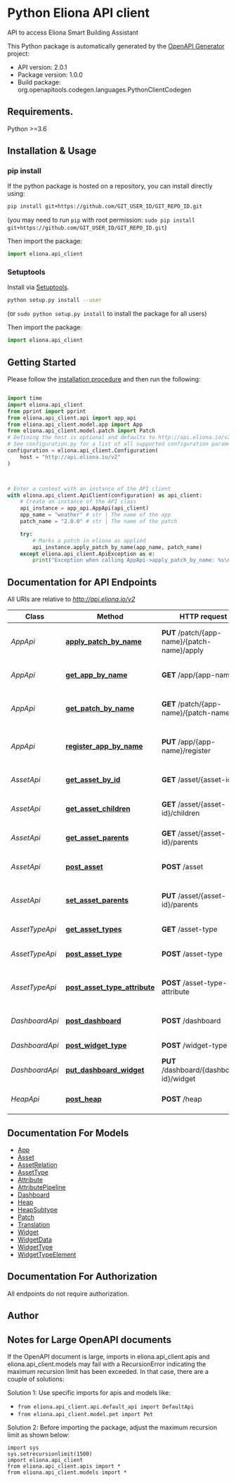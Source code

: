# Python Eliona API client
API to access Eliona Smart Building Assistant

This Python package is automatically generated by the [OpenAPI Generator](https://openapi-generator.tech) project:

- API version: 2.0.1
- Package version: 1.0.0
- Build package: org.openapitools.codegen.languages.PythonClientCodegen

## Requirements.

Python >=3.6

## Installation & Usage
### pip install

If the python package is hosted on a repository, you can install directly using:

```sh
pip install git+https://github.com/GIT_USER_ID/GIT_REPO_ID.git
```
(you may need to run `pip` with root permission: `sudo pip install git+https://github.com/GIT_USER_ID/GIT_REPO_ID.git`)

Then import the package:
```python
import eliona.api_client
```

### Setuptools

Install via [Setuptools](http://pypi.python.org/pypi/setuptools).

```sh
python setup.py install --user
```
(or `sudo python setup.py install` to install the package for all users)

Then import the package:
```python
import eliona.api_client
```

## Getting Started

Please follow the [installation procedure](#installation--usage) and then run the following:

```python

import time
import eliona.api_client
from pprint import pprint
from eliona.api_client.api import app_api
from eliona.api_client.model.app import App
from eliona.api_client.model.patch import Patch
# Defining the host is optional and defaults to http://api.eliona.io/v2
# See configuration.py for a list of all supported configuration parameters.
configuration = eliona.api_client.Configuration(
    host = "http://api.eliona.io/v2"
)



# Enter a context with an instance of the API client
with eliona.api_client.ApiClient(configuration) as api_client:
    # Create an instance of the API class
    api_instance = app_api.AppApi(api_client)
    app_name = "weather" # str | The name of the app
    patch_name = "2.0.0" # str | The name of the patch

    try:
        # Marks a patch in eliona as applied
        api_instance.apply_patch_by_name(app_name, patch_name)
    except eliona.api_client.ApiException as e:
        print("Exception when calling AppApi->apply_patch_by_name: %s\n" % e)
```

## Documentation for API Endpoints

All URIs are relative to *http://api.eliona.io/v2*

Class | Method | HTTP request | Description
------------ | ------------- | ------------- | -------------
*AppApi* | [**apply_patch_by_name**](docs/AppApi.md#apply_patch_by_name) | **PUT** /patch/{app-name}/{patch-name}/apply | Marks a patch in eliona as applied
*AppApi* | [**get_app_by_name**](docs/AppApi.md#get_app_by_name) | **GET** /app/{app-name} | Information about an app
*AppApi* | [**get_patch_by_name**](docs/AppApi.md#get_patch_by_name) | **GET** /patch/{app-name}/{patch-name} | Information about a patch for an app
*AppApi* | [**register_app_by_name**](docs/AppApi.md#register_app_by_name) | **PUT** /app/{app-name}/register | Marks an app in eliona as registered
*AssetApi* | [**get_asset_by_id**](docs/AssetApi.md#get_asset_by_id) | **GET** /asset/{asset-id} | Information about an Asset
*AssetApi* | [**get_asset_children**](docs/AssetApi.md#get_asset_children) | **GET** /asset/{asset-id}/children | Get children for an asset
*AssetApi* | [**get_asset_parents**](docs/AssetApi.md#get_asset_parents) | **GET** /asset/{asset-id}/parents | Get the parents for an asset
*AssetApi* | [**post_asset**](docs/AssetApi.md#post_asset) | **POST** /asset | Create or update an asset
*AssetApi* | [**set_asset_parents**](docs/AssetApi.md#set_asset_parents) | **PUT** /asset/{asset-id}/parents | Set or replace parents for an asset
*AssetTypeApi* | [**get_asset_types**](docs/AssetTypeApi.md#get_asset_types) | **GET** /asset-type | List of asset types
*AssetTypeApi* | [**post_asset_type**](docs/AssetTypeApi.md#post_asset_type) | **POST** /asset-type | Create or update an asset type
*AssetTypeApi* | [**post_asset_type_attribute**](docs/AssetTypeApi.md#post_asset_type_attribute) | **POST** /asset-type-attribute | Create or update an asset type attribute
*DashboardApi* | [**post_dashboard**](docs/DashboardApi.md#post_dashboard) | **POST** /dashboard | Creates a new dashboard
*DashboardApi* | [**post_widget_type**](docs/DashboardApi.md#post_widget_type) | **POST** /widget-type | Adds a new widget type
*DashboardApi* | [**put_dashboard_widget**](docs/DashboardApi.md#put_dashboard_widget) | **PUT** /dashboard/{dashboard-id}/widget | Adds widget to dashboard
*HeapApi* | [**post_heap**](docs/HeapApi.md#post_heap) | **POST** /heap | Create or update heap data


## Documentation For Models

 - [App](docs/App.md)
 - [Asset](docs/Asset.md)
 - [AssetRelation](docs/AssetRelation.md)
 - [AssetType](docs/AssetType.md)
 - [Attribute](docs/Attribute.md)
 - [AttributePipeline](docs/AttributePipeline.md)
 - [Dashboard](docs/Dashboard.md)
 - [Heap](docs/Heap.md)
 - [HeapSubtype](docs/HeapSubtype.md)
 - [Patch](docs/Patch.md)
 - [Translation](docs/Translation.md)
 - [Widget](docs/Widget.md)
 - [WidgetData](docs/WidgetData.md)
 - [WidgetType](docs/WidgetType.md)
 - [WidgetTypeElement](docs/WidgetTypeElement.md)


## Documentation For Authorization

 All endpoints do not require authorization.

## Author




## Notes for Large OpenAPI documents
If the OpenAPI document is large, imports in eliona.api_client.apis and eliona.api_client.models may fail with a
RecursionError indicating the maximum recursion limit has been exceeded. In that case, there are a couple of solutions:

Solution 1:
Use specific imports for apis and models like:
- `from eliona.api_client.api.default_api import DefaultApi`
- `from eliona.api_client.model.pet import Pet`

Solution 2:
Before importing the package, adjust the maximum recursion limit as shown below:
```
import sys
sys.setrecursionlimit(1500)
import eliona.api_client
from eliona.api_client.apis import *
from eliona.api_client.models import *
```

